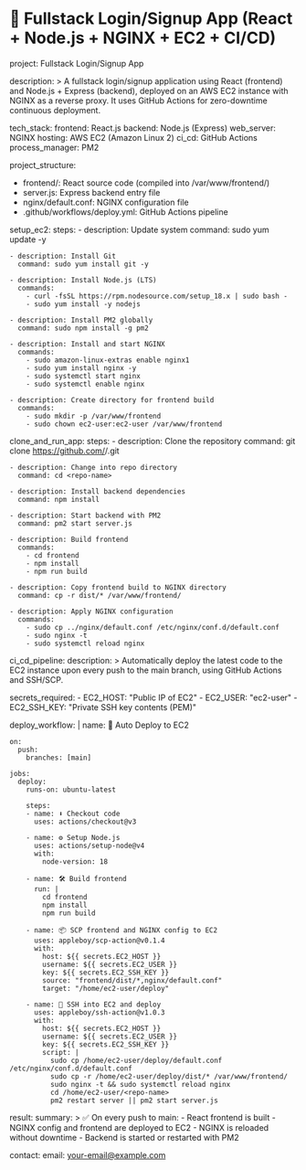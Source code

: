 # 📘 Fullstack Login/Signup App (React + Node.js + NGINX + EC2 + CI/CD)

project: Fullstack Login/Signup App

description: >
  A fullstack login/signup application using React (frontend) and Node.js + Express (backend),
  deployed on an AWS EC2 instance with NGINX as a reverse proxy. It uses GitHub Actions
  for zero-downtime continuous deployment.

tech_stack:
  frontend: React.js
  backend: Node.js (Express)
  web_server: NGINX
  hosting: AWS EC2 (Amazon Linux 2)
  ci_cd: GitHub Actions
  process_manager: PM2

project_structure:
  - frontend/: React source code (compiled into /var/www/frontend/)
  - server.js: Express backend entry file
  - nginx/default.conf: NGINX configuration file
  - .github/workflows/deploy.yml: GitHub Actions pipeline

setup_ec2:
  steps:
    - description: Update system
      command: sudo yum update -y

    - description: Install Git
      command: sudo yum install git -y

    - description: Install Node.js (LTS)
      commands:
        - curl -fsSL https://rpm.nodesource.com/setup_18.x | sudo bash -
        - sudo yum install -y nodejs

    - description: Install PM2 globally
      command: sudo npm install -g pm2

    - description: Install and start NGINX
      commands:
        - sudo amazon-linux-extras enable nginx1
        - sudo yum install nginx -y
        - sudo systemctl start nginx
        - sudo systemctl enable nginx

    - description: Create directory for frontend build
      commands:
        - sudo mkdir -p /var/www/frontend
        - sudo chown ec2-user:ec2-user /var/www/frontend

clone_and_run_app:
  steps:
    - description: Clone the repository
      command: git clone https://github.com/<your-username>/<repo-name>.git

    - description: Change into repo directory
      command: cd <repo-name>

    - description: Install backend dependencies
      command: npm install

    - description: Start backend with PM2
      command: pm2 start server.js

    - description: Build frontend
      commands:
        - cd frontend
        - npm install
        - npm run build

    - description: Copy frontend build to NGINX directory
      command: cp -r dist/* /var/www/frontend/

    - description: Apply NGINX configuration
      commands:
        - sudo cp ../nginx/default.conf /etc/nginx/conf.d/default.conf
        - sudo nginx -t
        - sudo systemctl reload nginx

ci_cd_pipeline:
  description: >
    Automatically deploy the latest code to the EC2 instance upon every push
    to the main branch, using GitHub Actions and SSH/SCP.

  secrets_required:
    - EC2_HOST: "Public IP of EC2"
    - EC2_USER: "ec2-user"
    - EC2_SSH_KEY: "Private SSH key contents (PEM)"

  deploy_workflow: |
    name: 🚀 Auto Deploy to EC2

    on:
      push:
        branches: [main]

    jobs:
      deploy:
        runs-on: ubuntu-latest

        steps:
        - name: ⬇️ Checkout code
          uses: actions/checkout@v3

        - name: ⚙️ Setup Node.js
          uses: actions/setup-node@v4
          with:
            node-version: 18

        - name: 🛠️ Build frontend
          run: |
            cd frontend
            npm install
            npm run build

        - name: 📦 SCP frontend and NGINX config to EC2
          uses: appleboy/scp-action@v0.1.4
          with:
            host: ${{ secrets.EC2_HOST }}
            username: ${{ secrets.EC2_USER }}
            key: ${{ secrets.EC2_SSH_KEY }}
            source: "frontend/dist/*,nginx/default.conf"
            target: "/home/ec2-user/deploy"

        - name: 🔄 SSH into EC2 and deploy
          uses: appleboy/ssh-action@v1.0.3
          with:
            host: ${{ secrets.EC2_HOST }}
            username: ${{ secrets.EC2_USER }}
            key: ${{ secrets.EC2_SSH_KEY }}
            script: |
              sudo cp /home/ec2-user/deploy/default.conf /etc/nginx/conf.d/default.conf
              sudo cp -r /home/ec2-user/deploy/dist/* /var/www/frontend/
              sudo nginx -t && sudo systemctl reload nginx
              cd /home/ec2-user/<repo-name>
              pm2 restart server || pm2 start server.js

result:
  summary: >
    ✅ On every push to main:
      - React frontend is built
      - NGINX config and frontend are deployed to EC2
      - NGINX is reloaded without downtime
      - Backend is started or restarted with PM2

contact:
  email: your-email@example.com
